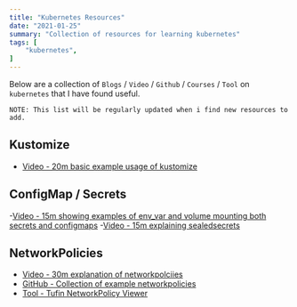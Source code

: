 ```yaml
---
title: "Kubernetes Resources"
date: "2021-01-25"
summary: "Collection of resources for learning kubernetes"
tags: [
    "kubernetes",
]
---
```


Below are a collection of `Blogs` / `Video` / `Github` / `Courses` / `Tool` on `kubernetes` that I have found useful.

    NOTE: This list will be regularly updated when i find new resources to add.

## Kustomize

- [Video - 20m basic example usage of kustomize](https://www.youtube.com/watch?v=5gsHYdiD6v8&t=443s)

## ConfigMap / Secrets

-[Video - 15m showing examples of env_var and volume mounting both secrets and configmaps](https://www.youtube.com/watch?v=FAnQTgr04mU&t=624s)
-[Video - 15m explaining sealedsecrets](https://www.youtube.com/watch?v=xd2QoV6GJlc)

## NetworkPolicies

- [Video - 30m explanation of networkpolciies](https://www.youtube.com/watch?v=3gGpMmYeEO8)
- [GitHub - Collection of example networkpolicies](https://github.com/ahmetb/kubernetes-network-policy-recipes)
- [Tool - Tufin NetworkPolicy Viewer](https://orca.tufin.io/netpol/)